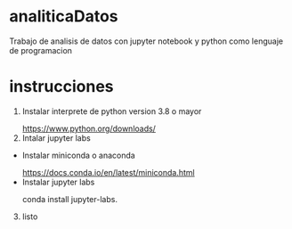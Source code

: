 # analiticaDatos
Trabajo de analisis de datos con jupyter notebook y python como lenguaje de programacion</b>
# instrucciones
1. Instalar interprete de python version 3.8 o mayor</p>
https://www.python.org/downloads/</b> 
2. Intalar jupyter labs</p>
 - Instalar miniconda o anaconda</p>
 https://docs.conda.io/en/latest/miniconda.html</b>
 - Instalar jupyter labs</p>
 conda install jupyter-labs.</p>
3. listo</b>
